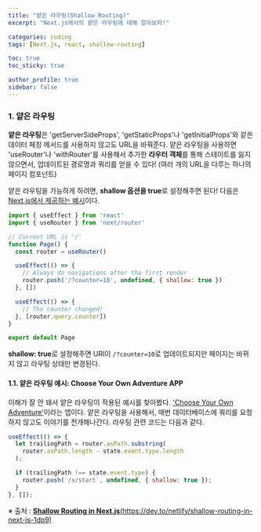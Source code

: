 ```yaml
---
title: "얕은 라우팅(Shallow Routing)"
excerpt: "Next.js에서의 얕은 라우팅에 대해 알아보자!"

categories: coding
tags: [Next.js, react, shallow-routing]

toc: true
toc_sticky: true

author_profile: true
sidebar: false
---
```


### 1. 얕은 라우팅

**얕은 라우팅**은 'getServerSideProps', 'getStaticProps'나 'getInitialProps'와 같은 데이터 페칭 메서드를 사용하지 않고도 URL을 바꿔준다. 얕은 라우팅을 사용하면 'useRouter'나 'withRouter'를 사용해서 추가한 **라우터 객체**를 통해 스테이트를 잃지 않으면서, 업데이트된 경로명과 쿼리를 얻을 수 있다! (여러 개의 URL을 다루는 하나의 페이지 컴포넌트)

얕은 라우팅을 가능하게 하려면, **shallow 옵션을 true**로 설정해주면 된다! 다음은 [Next.js에서 제공하는 예시](https://nextjs.org/docs/routing/shallow-routing)이다.


```javascript
import { useEffect } from 'react'
import { useRouter } from 'next/router'

// Current URL is '/'
function Page() {
  const router = useRouter()

  useEffect(() => {
    // Always do navigations after the first render
    router.push('/?counter=10', undefined, { shallow: true })
  }, [])

  useEffect(() => {
    // The counter changed!
  }, [router.query.counter])
}

export default Page
```
**shallow: true**로 설정해주면 URl이 `/?counter=10`로 업데이트되지만 페이지는 바뀌지 않고 라우팅 상태만 변경된다.


#### 1.1. 얕은 라우팅 예시: Choose Your Own Adventure APP

이해가 잘 안 돼서 얕은 라우팅이 적용된 예시를 찾아봤다. ['Choose Your Own Adventure'](https://next-adventure.netlify.app/)이라는 앱이다. 얕은 라우팅을 사용해서, 매번 데이터베이스에 쿼리를 요청하지 않고도 이야기를 전개해나간다. 라우팅 관련 코드는 다음과 같다.

```javascript
useEffect(() => {
  let trailingPath = router.asPath.substring(
    router.asPath.length - state.event.type.length
  );

  if (trailingPath !== state.event.type) {
    router.push(`/s/start`, undefined, { shallow: true });
  }
}, []);
```

※ 출처 : [**Shallow Routing in Next.js**(https://dev.to/netlify/shallow-routing-in-next-js-1dp9)](https://dev.to/netlify/shallow-routing-in-next-js-1dp9)